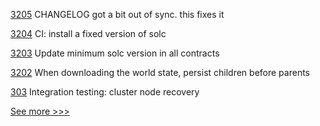 
[3205](https://github.com/hyperledger/besu/pull/3205) CHANGELOG got a bit out of sync. this fixes it

[3204](https://github.com/hyperledger/besu/pull/3204) CI: install a fixed version of solc

[3203](https://github.com/hyperledger/besu/pull/3203) Update minimum solc version in all contracts

[3202](https://github.com/hyperledger/besu/pull/3202) When downloading the world state, persist children before parents

[303](https://github.com/hyperledger-labs/orion-server/pull/303) Integration testing: cluster node recovery


[See more >>>](https://start-here.hyperledger.org/pull-requests)
